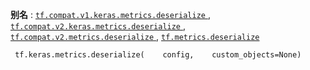 **别名** : [ `tf.compat.v1.keras.metrics.deserialize` ](/api_docs/python/tf/keras/metrics/deserialize), [ `tf.compat.v2.keras.metrics.deserialize` ](/api_docs/python/tf/keras/metrics/deserialize), [ `tf.compat.v2.metrics.deserialize` ](/api_docs/python/tf/keras/metrics/deserialize), [ `tf.metrics.deserialize` ](/api_docs/python/tf/keras/metrics/deserialize)

```
 tf.keras.metrics.deserialize(    config,    custom_objects=None) 
```

